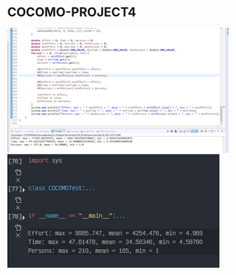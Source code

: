 # COCOMO-PROJECT4

![alt text](https://github.com/LahariMittapalli/COCOMO-PROJECT4/blob/main/Java%20COCOMO%20Testing%20Output.png?raw=true)
![alt test](https://github.com/LahariMittapalli/COCOMO-PROJECT4/blob/main/cocomotest_basic.PNG)
